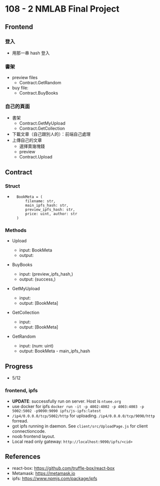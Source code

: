 # 108 - 2 NMLAB Final Project

## Frontend

### 登入
- 用那一串 hash 登入

### 書架
- preview files
    - Contract.GetRandom
- buy file:
    - Contract.BuyBooks

### 自己的頁面
- 書架
    - Contract.GetMyUpload
    - Contract.GetCollection
- 下載文章（自己跟別人的）：前端自己處理
- 上傳自己的文章
    - 選擇賣幾塊錢
    - preview
    - Contract.Upload

## Contract

### Struct 
- ```
    BookMeta = (
        filename: str, 
        main_ipfs_hash: str, 
        preview_ipfs_hash: str,
        price: uint, author: str
    )
  ```

### Methods

- Upload
    - input: BookMeta
    - output: 

- BuyBooks
    - input: (preview_ipfs_hash,)
    - output: (success,)

- GetMyUpload
    - input:
    - output: [BookMeta]

- GetCollection
    - input:
    - output: [BookMeta]
   
- GetRandom
    - input: (num: uint)
    - output: BookMeta - main_ipfs_hash
    
## Progress
- 5/12
### frontend, ipfs
- **UPDATE**: successfully run on server. Host is `ntuee.org`
- use docker for ipfs `docker run -it -p 4002:4002 -p 4003:4003 -p 5002:5002 -p9090:9090 ipfs/js-ipfs:latest`
- `/ip4/0.0.0.0/tcp/5002/http` for uploading. `/ip4/0.0.0.0/tcp/9090/http` forread.
- got ipfs running in daemon. See `client/src/UploadPage.js` for client connectioncode. 
- noob frontend layout.
- Local read only gateway: `http://localhost:9090/ipfs/<cid>`

## References
- react-box: https://github.com/truffle-box/react-box
- Metamask: https://metamask.io
- ipfs: https://www.npmjs.com/package/ipfs